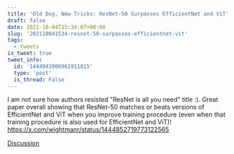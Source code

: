 ```yaml
---
title: 'Old Dog, New Tricks: ResNet-50 Surpasses EfficientNet and ViT'
draft: false
date: 2021-10-04T15:34:07+00:00
slug: '202110041534-resnet-50-surpasses-efficientnet-vit'
tags:
  - tweets
is_tweet: true
tweet_info:
  id: '1444943906961911815'
  type: 'post'
  is_thread: False
---
```




I am not sure how authors resisted "ResNet is all you need" title :). Great paper overall showing that ResNet-50 matches or beats versions of EfficientNet and ViT when you improve training procedure (even when that training procedure is also used for EfficientNet and ViT)! <https://x.com/wightmanr/status/1444852719773122565>

[Discussion](https://x.com/sytelus/status/1444943906961911815)
